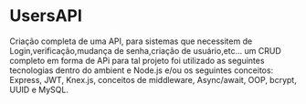 # UsersAPI
Criação completa de uma API, para sistemas que necessitem de Login,verificação,mudança de senha,criação de usuário,etc...
um CRUD completo em forma de APi
para tal projeto foi utilizado as seguintes tecnologias dentro do ambient e Node.js e/ou os seguintes conceitos:
Express, JWT, Knex.js, conceitos de middleware, Async/await, OOP, bcrypt, UUID e MySQL.
